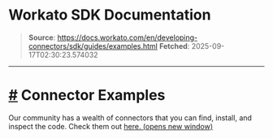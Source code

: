 # Workato SDK Documentation

> **Source**: https://docs.workato.com/en/developing-connectors/sdk/guides/examples.html
> **Fetched**: 2025-09-17T02:30:23.574032

---

# [#](<#connector-examples>) Connector Examples

Our community has a wealth of connectors that you can find, install, and inspect the code. Check them out [here. (opens new window)](<https://app.workato.com/browse/connectors>)
